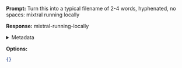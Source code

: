 **Prompt:**
Turn this into a typical filename of  2-4 words, hyphenated, no spaces: mixtral running locally

**Response:**
mixtral-running-locally

<details><summary>Metadata</summary>

- Duration: 785 ms
- Datetime: 2024-01-11T19:44:53.217236
- Model: gpt-3.5-turbo-0613

</details>

**Options:**
```json
{}
```

